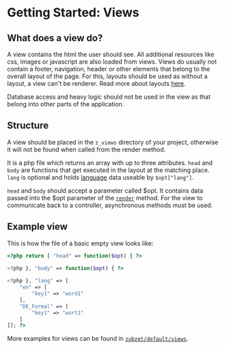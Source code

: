 # Getting Started: Views
## What does a view do?
A view contains the html the user should see. All additional resources like css, images or javascript are also loaded from views. Views do usually not contain a footer, navigation, header or other elements that belong to the overall layout of the page. For this, layouts should be used as without a layout, a view can't be renderer. Read more about layouts [here](Using-a-layout-in-your-project).

Database access and heavy logic should not be used in the view as that belong into other parts of the application.

## Structure
A view should be placed in the `z_views` directory of your project, otherwise it will not be found when called from the render method.

It is a php file which returns an array with up to three attributes. `head` and `body` are functions that get executed in the layout at the matching place. `lang` is optional and holds [language](Translations-for-multiple-languages) data useable by `$opt["lang"]`.

`head` and `body` should accept a parameter called $opt. It contains data passed into the $opt parameter of the [`render`](https://zdoc.zierhut-it.de/classes/Response.html#method_render) method. For the view to communicate back to a controller, asynchronous methods must be used.

## Example view
This is how the file of a basic empty view looks like:
```php
<?php return [ "head" => function($opt) { ?>
        
<?php }, "body" => function($opt) { ?> 

<?php }, "lang" => [
    "en" => [
        "key1" => "word1"
    ],
    "DE_Formal" => [
        "key1" => "wort1"
    ]
]]; ?>
```

More examples for views can be found in [`zubzet/default/views`](https://git.zierhut-it.de/zubzet/framework/src/branch/DEV/default/views).
